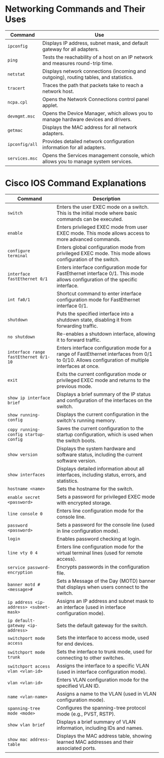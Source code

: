 # Networking Commands and Their Uses

| Command        | Use                                                                                 |
|----------------|--------------------------------------------------------------------------------------|
| `ipconfig`     | Displays IP address, subnet mask, and default gateway for all adapters.             |
| `ping`         | Tests the reachability of a host on an IP network and measures round-trip time.      |
| `netstat`      | Displays network connections (incoming and outgoing), routing tables, and statistics.|
| `tracert`      | Traces the path that packets take to reach a network host.                          |
| `ncpa.cpl`     | Opens the Network Connections control panel applet.                                 |
| `devmgmt.msc`  | Opens the Device Manager, which allows you to manage hardware devices and drivers.  |
| `getmac`       | Displays the MAC address for all network adapters.                                  |
| `ipconfig/all` | Provides detailed network configuration information for all adapters.               |
| `services.msc` | Opens the Services management console, which allows you to manage system services.  |

# Cisco IOS Command Explanations

| Command                               | Description                                                                              |
|---------------------------------------|------------------------------------------------------------------------------------------|
| `switch`                              | Enters the user EXEC mode on a switch. This is the initial mode where basic commands can be executed. |
| `enable`                              | Enters privileged EXEC mode from user EXEC mode. This mode allows access to more advanced commands.  |
| `configure terminal`                  | Enters global configuration mode from privileged EXEC mode. This mode allows configuration of the switch. |
| `interface fastEthernet 0/1`          | Enters interface configuration mode for FastEthernet interface 0/1. This mode allows configuration of the specific interface. |
| `int fa0/1`                           | Shortcut command to enter interface configuration mode for FastEthernet interface 0/1.   |
| `shutdown`                            | Puts the specified interface into a shutdown state, disabling it from forwarding traffic.   |
| `no shutdown`                         | Re-enables a shutdown interface, allowing it to forward traffic.                           |
| `interface range fastEthernet 0/1-10` | Enters interface configuration mode for a range of FastEthernet interfaces from 0/1 to 0/10. Allows configuration of multiple interfaces at once. |
| `exit`                                | Exits the current configuration mode or privileged EXEC mode and returns to the previous mode.         |
| `show ip interface brief`             | Displays a brief summary of the IP status and configuration of the interfaces on the switch.           |
| `show running-config`                 | Displays the current configuration in the switch's running memory.                         |
| `copy running-config startup-config`  | Saves the current configuration to the startup configuration, which is used when the switch boots.    |
| `show version`                        | Displays the system hardware and software status, including the current software version.  |
| `show interfaces`                     | Displays detailed information about all interfaces, including status, errors, and statistics.          |
| `hostname <name>`                     | Sets the hostname for the switch.                                                         |
| `enable secret <password>`            | Sets a password for privileged EXEC mode with encrypted storage.                           |
| `line console 0`                      | Enters line configuration mode for the console line.                                      |
| `password <password>`                 | Sets a password for the console line (used in line configuration mode).                   |
| `login`                               | Enables password checking at login.                                                      |
| `line vty 0 4`                        | Enters line configuration mode for the virtual terminal lines (used for remote access).   |
| `service password-encryption`         | Encrypts passwords in the configuration file.                                             |
| `banner motd #<message>#`             | Sets a Message of the Day (MOTD) banner that displays when users connect to the switch.   |
| `ip address <ip-address> <subnet-mask>` | Assigns an IP address and subnet mask to an interface (used in interface configuration mode). |
| `ip default-gateway <ip-address>`     | Sets the default gateway for the switch.                                                  |
| `switchport mode access`              | Sets the interface to access mode, used for end devices.                                  |
| `switchport mode trunk`               | Sets the interface to trunk mode, used for connecting to other switches.                  |
| `switchport access vlan <vlan-id>`    | Assigns the interface to a specific VLAN (used in interface configuration mode).          |
| `vlan <vlan-id>`                      | Enters VLAN configuration mode for the specified VLAN ID.                                 |
| `name <vlan-name>`                    | Assigns a name to the VLAN (used in VLAN configuration mode).                             |
| `spanning-tree mode <mode>`           | Configures the spanning-tree protocol mode (e.g., PVST, RSTP).                            |
| `show vlan brief`                     | Displays a brief summary of VLAN information, including IDs and names.                    |
| `show mac address-table`              | Displays the MAC address table, showing learned MAC addresses and their associated ports. |
